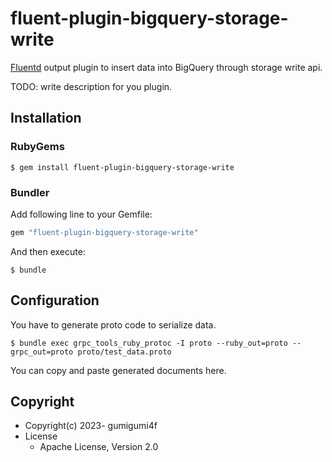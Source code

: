 # fluent-plugin-bigquery-storage-write

[Fluentd](https://fluentd.org/) output plugin to insert data into BigQuery through storage write api.

TODO: write description for you plugin.

## Installation

### RubyGems

```
$ gem install fluent-plugin-bigquery-storage-write
```

### Bundler

Add following line to your Gemfile:

```ruby
gem "fluent-plugin-bigquery-storage-write"
```

And then execute:

```
$ bundle
```

## Configuration

You have to generate proto code to serialize data.

```
$ bundle exec grpc_tools_ruby_protoc -I proto --ruby_out=proto --grpc_out=proto proto/test_data.proto
```

You can copy and paste generated documents here.

## Copyright

* Copyright(c) 2023- gumigumi4f
* License
  * Apache License, Version 2.0
